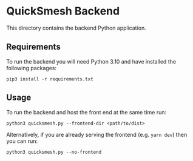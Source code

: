 # QuickSmesh Backend

This directory contains the backend Python application.

## Requirements

To run the backend you will need Python 3.10 and have installed the following packages:

    pip3 install -r requirements.txt

## Usage

To run the backend and host the front end at the same time run:

    python3 quicksmesh.py --frontend-dir <path/to/dist>

Alternatively, if you are already serving the frontend (e.g. `yarn dev`) then you can run:

    python3 quicksmesh.py --no-frontend
